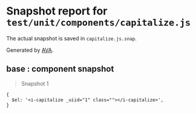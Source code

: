 # Snapshot report for `test/unit/components/capitalize.js`

The actual snapshot is saved in `capitalize.js.snap`.

Generated by [AVA](https://ava.li).

## base : component snapshot

> Snapshot 1

    {
      $el: '<i-capitalize _uiid="1" class=""></i-capitalize>',
    }

